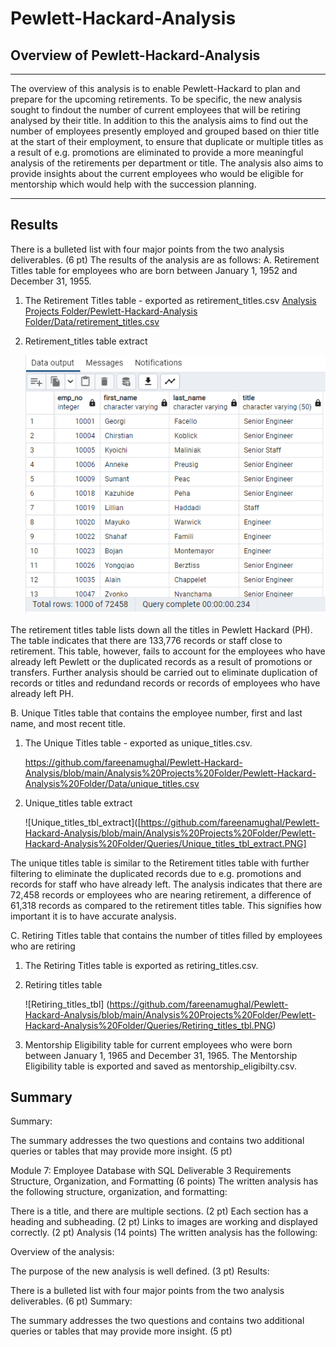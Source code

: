 # Pewlett-Hackard-Analysis
## Overview of Pewlett-Hackard-Analysis
---

The overview of this analysis is to enable Pewlett-Hackard to plan and prepare for the upcoming retirements. To be specific, the new analysis sought to findout the number of current employees that will be retiring analysed by their title. In addition to this the analysis aims to find out the number of employees presently employed and grouped based on thier title at the start of their employment, to ensure that duplicate or multiple titles as a result of e.g. promotions are eliminated to provide a more meaningful analysis of the retirements per department or title. The analysis also aims to provide insights about the current employees who would be eligible for mentorship which would help with the succession planning. 

---

## Results
There is a bulleted list with four major points from the two analysis deliverables. (6 pt)
The results of the analysis are as follows:
A. Retirement Titles table for employees who are born between January 1, 1952 and December 31, 1955.
  
  1. The Retirement Titles table - exported as retirement_titles.csv
     [Analysis Projects Folder/Pewlett-Hackard-Analysis Folder/Data/retirement_titles.csv](https://github.com/fareenamughal/Pewlett-Hackard-Analysis/blob/615cd04da28b7da500f5c9d4975cd7f1a0103f87/Analysis%20Projects%20Folder/Pewlett-Hackard-Analysis%20Folder/Data/retirement_titles.csv)


  2. Retirement_titles table extract

     ![Retirement_titles_tbl_extract](https://github.com/fareenamughal/Pewlett-Hackard-Analysis/blob/main/Analysis%20Projects%20Folder/Pewlett-Hackard-Analysis%20Folder/Queries/Unique_titles_tbl_extract.PNG)
  
   The retirement titles table lists down all the titles in Pewlett Hackard (PH). The table indicates that there are 133,776 records or staff close to retirement. This    table, however, fails to account for the employees who have already left Pewlett or the duplicated records as a result of promotions or transfers. Further analysis    should be carried out to eliminate duplication of records or titles and redundand records or records of employees who have already left PH.


B. Unique Titles table that contains the employee number, first and last name, and most recent title.
  
  1. The Unique Titles table - exported as unique_titles.csv. 
    
     https://github.com/fareenamughal/Pewlett-Hackard-Analysis/blob/main/Analysis%20Projects%20Folder/Pewlett-Hackard-Analysis%20Folder/Data/unique_titles.csv

  2. Unique_titles table extract
     
      ![Unique_titles_tbl_extract]([https://github.com/fareenamughal/Pewlett-Hackard-Analysis/blob/main/Analysis%20Projects%20Folder/Pewlett-Hackard-Analysis%20Folder/Queries/Unique_titles_tbl_extract.PNG]
     
     
   The unique titles table is similar to the Retirement titles table with further filtering to eliminate the duplicated records due to e.g. promotions and records for    staff who have already left. The analysis indicates that there are 72,458 records or employees who are nearing retirement, a difference of 61,318 records as            compared to the retirement titles table. This signifies how important it is to have accurate analysis.  


C. Retiring Titles table that contains the number of titles filled by employees who are retiring
  
  1. The Retiring Titles table is exported as retiring_titles.csv.

  2. Retiring titles table
  
     ![Retiring_titles_tbl] (https://github.com/fareenamughal/Pewlett-Hackard-Analysis/blob/main/Analysis%20Projects%20Folder/Pewlett-Hackard-Analysis%20Folder/Queries/Retiring_titles_tbl.PNG)
      

4. Mentorship Eligibility table for current employees who were born between January 1, 1965 and December 31, 1965.
The Mentorship Eligibility table is exported and saved as mentorship_eligibilty.csv.




## Summary



Summary:

The summary addresses the two questions and contains two additional queries or tables that may provide more insight. (5 pt)









Module 7: Employee Database with SQL
Deliverable 3 Requirements
Structure, Organization, and Formatting (6 points)
The written analysis has the following structure, organization, and formatting:

There is a title, and there are multiple sections. (2 pt)
Each section has a heading and subheading. (2 pt)
Links to images are working and displayed correctly. (2 pt)
Analysis (14 points)
The written analysis has the following:

Overview of the analysis:

The purpose of the new analysis is well defined. (3 pt)
Results:

There is a bulleted list with four major points from the two analysis deliverables. (6 pt)
Summary:

The summary addresses the two questions and contains two additional queries or tables that may provide more insight. (5 pt)
